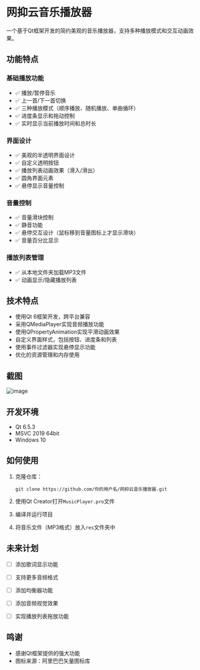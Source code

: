 # 网抑云音乐播放器

一个基于Qt框架开发的简约美观的音乐播放器，支持多种播放模式和交互动画效果。

## 功能特点

### 基础播放功能
- ✅ 播放/暂停音乐
- ✅ 上一首/下一首切换
- ✅ 三种播放模式（顺序播放、随机播放、单曲循环）
- ✅ 进度条显示和拖动控制
- ✅ 实时显示当前播放时间和总时长

### 界面设计
- ✅ 美观的半透明界面设计
- ✅ 自定义透明按钮
- ✅ 播放列表动画效果（滑入/滑出）
- ✅ 圆角界面元素
- ✅ 悬停显示音量控制

### 音量控制
- ✅ 音量滑块控制
- ✅ 静音功能
- ✅ 悬停交互设计（鼠标移到音量图标上才显示滑块）
- ✅ 音量百分比显示

### 播放列表管理
- ✅ 从本地文件夹加载MP3文件
- ✅ 动画显示/隐藏播放列表

## 技术特点

- 使用Qt 6框架开发，跨平台兼容
- 采用QMediaPlayer实现音频播放功能
- 使用QPropertyAnimation实现平滑动画效果
- 自定义界面样式，包括按钮、进度条和列表
- 使用事件过滤器实现悬停显示功能
- 优化的资源管理和内存使用

## 截图

![image](https://github.com/user-attachments/assets/27274105-cf27-4819-bc17-946900046311)


## 开发环境

- Qt 6.5.3
- MSVC 2019 64bit
- Windows 10

## 如何使用

1. 克隆仓库：
   ```
   git clone https://github.com/你的用户名/网抑云音乐播放器.git
   ```

2. 使用Qt Creator打开`MusicPlayer.pro`文件

3. 编译并运行项目

4. 将音乐文件（MP3格式）放入`res`文件夹中

## 未来计划

- [ ] 添加歌词显示功能
- [ ] 支持更多音频格式
- [ ] 添加均衡器功能
- [ ] 添加音频视觉效果
- [ ] 实现播放列表拖放功能



## 鸣谢

- 感谢Qt框架提供的强大功能
- 图标来源：阿里巴巴矢量图标库
